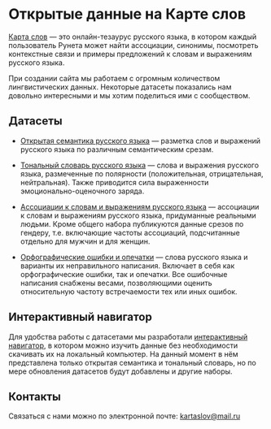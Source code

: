 # Открытые данные на Карте слов

[Карта слов] — это онлайн-тезаурус русского языка, в котором каждый пользователь Рунета может найти ассоциации, синонимы, посмотреть контекстные связи и примеры предложений к словам и выражениям русского языка.

При создании сайта мы работаем с огромным количеством лингвистических данных. Некоторые датасеты показались нам довольно интересными и мы хотим поделиться ими с сообществом.

## Датасеты 

- [Открытая семантика русского языка] — разметка слов и выражений русского языка по различным семантическим срезам.

- [Тональный словарь русского языка] — слова и выражения русского языка, размеченные по полярности (положительная, отрицательная, нейтральная). Также приводится сила выраженности эмоционально-оценочного заряда.

- [Ассоциации к словам и выражениям русского языка] — ассоциации к словам и выражениям русского языка, придуманные реальными людьми. Кроме общего набора публикуются данные срезов по гендеру, т.е. включающие частоты ассоциаций, подсчитанные отдельно для мужчин и для женщин.

- [Орфографические ошибки и опечатки] — слова русского языка и варианты их неправильного написания. Включает в себя как орфографические ошибки, так и опечатки. Все ошибочные написания снабжены весами, позволяющими оценить относительную частоту встречаемости тех или иных ошибок.

   [Карта слов]: <https://kartaslov.ru/>
   [Открытая семантика русского языка]: <dataset/open_semantics>
   [Ассоциации к словам и выражениям русского языка]: <dataset/assoc>
   [Орфографические ошибки и опечатки]: <dataset/orfo_and_typos>
   [Тональный словарь русского языка]: <dataset/emo_dict> 

## Интерактивный навигатор

Для удобства работы с датасетами мы разработали [интерактивный навигатор](https://research.kartaslov.ru/), в котором можно изучить данные без необходимости скачивать их на локальный компьютер. На данный момент в нём представлена только открытая семантика и тональный словарь, но по мере обновления датасетов будут добавлены и другие наборы.
   
## Контакты

Связаться с нами можно по электронной почте: kartaslov@mail.ru
